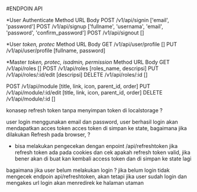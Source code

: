 #ENDPOIN API 

*User Authenticate
Method		URL						Body
POST		/v1/api/signin			['email', 'password']
POST		/v1/api/signup			['fullname', 'usernama', 'email', 'password', 'confirm_password']
POST		/v1/api/signout			[]

*User 
*token, protec*
Method		URL						Body
GET			/v1/api/user/profile	[]
PUT			/v1/api/user/profile	[fullname, password]

*Master
*token, protec, isadmin, permission*
Method		URL						Body
GET			/v1/api/roles			[]
POST		/v1/api/roles			[roles_name, descripsi]
PUT			/v1/api/roles/:id/edit	[descripsi]
DELETE		/v1/api/roles/:id		[]

POST		/v1/api/module			[title, link, icon, parent_id, order]
PUT			/v1/api/module/:id/edit	[title, link, icon, parent_id, order]
DELETE		/v1/api/module/:id		[]





konasep refresh token tanpa menyimpan token di localstorage ?

user login menggunakan email dan password,
user berhasil login akan mendapatkan acces token acces token di simpan ke state, 
bagaimana jika dilakukan Refresh pada browser, ?
- bisa melakukan pengecekan dengan enpoint /api/refreshtoken jika refresh token ada pada cookies dan cek apakah refresh token valid, jika bener akan di buat kan kembali access token dan di simpan ke state lagi

bagaimana jika user belum melakukan login ?
jika belum login tidak mengecek endpoin api/refreshtoken, akan tetapi jika user sudah login dan mengakes url login akan menredirek ke halaman utaman


